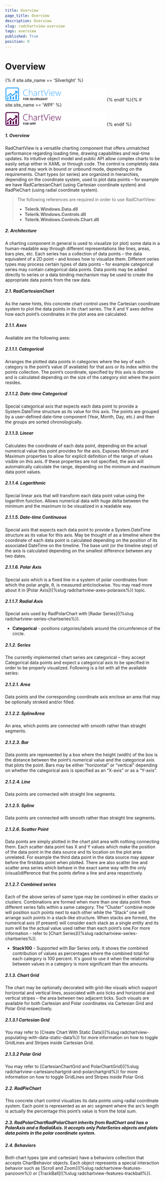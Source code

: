 ```yaml
---
title: Overview
page_title: Overview
description: Overview
slug: radchartview-overview
tags: overview
published: True
position: 0
---
```


# Overview

{% if site.site_name == 'Silverlight' %}

![radchartview sl](images/radchartview_sl.png){% endif %}{% if site.site_name == 'WPF' %}

![radchartview wpf](images/radchartview_wpf.png){% endif %}

##### 1. Overview
RadChartView is a versatile charting component that offers unmatched performance regarding loading time, drawing capabilities and real-time updates. Its intuitive object model and public API allow complex charts to be easily setup either in XAML or through code. The control is completely data aware and may work in bound or unbound mode, depending on the requirements. Chart types (or series) are organized in hierarchies, depending on the coordinate system, used to plot data points – for example we have RadCartesianChart (using Cartesian coordinate system) and RadPieChart (using radial coordinate system).


>The following references are required in order to use RadChartView:
>	- __Telerik.Windows.Data.dll__
>	- __Telerik.Windows.Controls.dll__
>	- __Telerik.Windows.Controls.Chart.dll__

##### 2. Architecture
A charting component in general is used to visualize (or plot) some data in a human-readable way through different representations like lines, areas, bars pies, etc. Each series has a collection of data points – the data equivalent of a 2D point – and knows how to visualize them. Different series types may process certain types of data points – for example categorical series may contain categorical data points. Data points may be added directly to series or a data binding mechanism may be used to create the appropriate data points from the raw data.

##### 2.1. RadCartesianChart
As the name hints, this concrete chart control uses the Cartesian coordinate system to plot the data points in its chart series. The X and Y axes define how each point’s coordinates in the plot area are calculated.

##### 2.1.1.  Axes
Available are the following axes:

##### 2.1.1.1. Categorical
Arranges the plotted data points in categories where the key of each category is the point’s value (if available) for that axis or its index within the points collection. The point’s coordinate, specified by this axis is discrete and is calculated depending on the size of the category slot where the point resides.

##### 2.1.1.2. Date-time Categorical
Special categorical axis that expects each data point to provide a System.DateTime structure as its value for this axis. The points are grouped by a user-defined date-time component (Year, Month, Day, etc.) and then the groups are sorted chronologically.

##### 2.1.1.3. Linear
Calculates the coordinate of each data point, depending on the actual numerical value this point provides for the axis. Exposes Minimum and Maximum properties to allow for explicit definition of the range of values visible on this axis. If these properties are not specified, the axis will automatically calculate the range, depending on the minimum and maximum data point values.

##### 2.1.1.4. Logarithmic
Special linear axis that will transform each data point value using the logarithm function. Allows numerical data with huge delta between the minimum and the maximum to be visualized in a readable way.

##### 2.1.1.5. Date-time Continuous
Special axis that expects each data point to provide a System.DateTime structure as its value for this axis. May be thought of as a timeline where the coordinate of each data point is calculated depending on the position of its associated DateTime on the timeline. The base unit (or the timeline step) of the axis is calculated depending on the smallest difference between any two dates.

##### 2.1.1.6. Polar Axis
Special axis which is a fixed line in a system of polar coordinates from which the polar angle, θ, is measured anticlockwise. You may read more about it in [Polar Axis]({%slug radchartview-axes-polaraxis%}) topic.

##### 2.1.1.7. Radial Axis
Special axis used by RadPolarChart with [Radar Series]({%slug radchartview-series-chartseries%}).

* __Categorical__ - positions catgories/labels around the circumference of the circle.

##### 2.1.2.  Series
The currently implemented chart series are categorical – they accept Categorical data points and expect a categorical axis to be specified in order to be properly visualized. Following is a list with all the available series:    

##### 2.1.2.1. Area
Data points and the corresponding coordinate axis enclose an area that may be optionally stroked and/or filled.

##### 2.1.2.2. SplineArea
An area, which points are connected with smooth rather than straight segments.

##### 2.1.2.3. Bar
Data points are represented by a box where the height (width) of the box is the distance between the point’s numerical value and the categorical axis that plots the point. Bars may be either “horizontal” or “vertical” depending on whether the categorical axis is specified as an “X-axis” or as a “Y-axis”.

##### 2.1.2.4. Line
Data points are connected with straight line segments.    

##### 2.1.2.5. Spline
Data points are connected with smooth rather than straight line segments.

##### 2.1.2.6. Scatter Point
Data points are simply plotted in the chart plot area with nothing connecting them. Each scatter data point has X and Y values which make the position of the data point in the data source and its location on the plot area unrelated. For example the third data point in the data source may appear before the firstdata point when plotted. There are also scatter line and scatter area series which behave in the exact same way with the only (visual)difference that the points define a line and area respectively.

##### 2.1.2.7. Combined series
Each of the above series of same type may be combined in either stacks or clusters. Combinations are formed when more than one data point from different series falls within a same category. The “Cluster” combine mode will position such points next to each other while the “Stack” one will arrange such points in a stack-like structure. When stacks are formed, the numerical axis (if present) will consider each stack as a single entity and its sum will be the actual value used rather than each point’s one.For more information - refer to [Chart Series]({%slug radchartview-series-chartseries%}).

* __Stack100__ - Supported with Bar Series only. It shows the combined contribution of values as percentages where the combined total for each category is 100 percent. It's good to use it when the relationship between values in a category is more significant than the amounts.

##### 2.1.3. Chart Grid
The chart may be optionally decorated with grid-like visuals which support horizontal and vertical lines, associated with axis ticks and horizontal and vertical stripes – the area between two adjacent ticks. Such visuals are available for both Cartesian and Polar coordinates via Cartesian Grid and Polar Grid respectively.

##### 2.1.3.1  Cartesian Grid
You may refer to [Create Chart With Static Data]({%slug radchartview-populating-with-data-static-data%}) for more information on how to toggle GridLines and Stripes inside Cartesian Grid.

##### 2.1.3.2  Polar Grid
You may refer to [CartesianChartGrid and PolarChartGrid]({%slug radchartview-cartesianchartgrid-and-polarchartgrid%}) for more information on how to toggle GridLines and Stripes inside Polar Grid.

##### 2.2. RadPieChart
This concrete chart control visualizes its data points using radial coordinate system. Each point is represented as an arc segment where the arc’s length is actually the percentage this point’s value is from the total sum.

##### 2.3. RadPolarChartRadPolarChart inherits from RadChart and has a PolarAxis and a RadialAxis. It accepts only PolarSeries objects and plots data points in the polar coordinate system.

##### 2.4. Behaviors
Both chart types (pie and cartesian) have a behaviors collection that accepts ChartBehavior objects. Each object represents a special interaction behavior such as [Scroll and Zoom]({%slug radchartview-features-panzoom%}) or [TrackBall]({%slug radchartview-features-trackball%}).